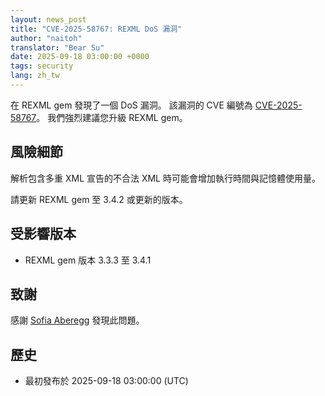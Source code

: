 ```yaml
---
layout: news_post
title: "CVE-2025-58767: REXML DoS 漏洞"
author: "naitoh"
translator: "Bear Su"
date: 2025-09-18 03:00:00 +0000
tags: security
lang: zh_tw
---
```


在 REXML gem 發現了一個 DoS 漏洞。
該漏洞的 CVE 編號為 [CVE-2025-58767](https://www.cve.org/CVERecord?id=CVE-2025-58767)。
我們強烈建議您升級 REXML gem。

## 風險細節

解析包含多重 XML 宣告的不合法 XML 時可能會增加執行時間與記憶體使用量。

請更新 REXML gem 至 3.4.2 或更新的版本。

## 受影響版本

* REXML gem 版本 3.3.3 至 3.4.1

## 致謝

感謝 [Sofia Aberegg](https://github.com/sofiaaberegg) 發現此問題。

## 歷史

* 最初發布於 2025-09-18 03:00:00 (UTC)
